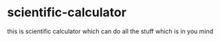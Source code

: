 # scientific-calculator
this is scientific calculator which can do all the stuff which is in you mind
